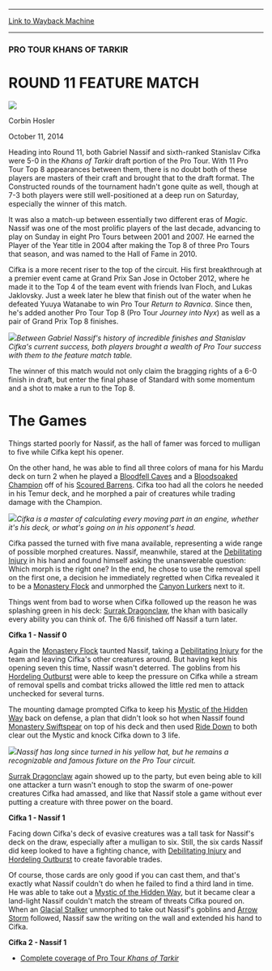 
---
[Link to Wayback Machine](https://web.archive.org/web/20141014103040/http://magic.wizards.com/en/events/coverage/ptktk/round-11-feature-match-2014-10-11)

[_metadata_:description]:- "Heading into Round 11, both Gabriel Nassif and sixth-ranked Stanislav Cifka were 5-0 in the Khans of Tarkir draft portion of the Pro Tour. With 11 Pro Tour Top 8 appearances between them, there is no doubt both of these players are masters of their craft and brought that to the draft format. The Constructed rounds of the tournament hadn't gone quite as well, though at 7-3 both players were still well-positioned at a deep run on Saturday, especially the winner of this match."
[_metadata_:generator]:- "Drupal 7 (http://drupal.org)"
[_metadata_:node]:- "286871"
[_metadata_:publish_date]:- "2014-10-11"
[_metadata_:source]:- "div-main"
[_metadata_:title]:- "ROUND 11 FEATURE MATCH"
[_metadata_:wayback_capture_timestamp]:- "2014-10-14 10:30:40"
[_metadata_:wayback_raw_url]:- "https://web.archive.org/web/20141014103040id_/http://magic.wizards.com/en/events/coverage/ptktk/round-11-feature-match-2014-10-11"
[_metadata_:wayback_url]:- "http://magic.wizards.com/en/events/coverage/ptktk/round-11-feature-match-2014-10-11"
---





### PRO TOUR KHANS OF TARKIR


ROUND 11 FEATURE MATCH
======================



![](https://media.magic.wizards.com/styles/auth_small/public/images/person/hosler.jpg)

Corbin Hosler




October 11, 2014
 










Heading into Round 11, both Gabriel Nassif and sixth-ranked Stanislav Cifka were 5-0 in the *Khans of Tarkir* draft portion of the Pro Tour. With 11 Pro Tour Top 8 appearances between them, there is no doubt both of these players are masters of their craft and brought that to the draft format. The Constructed rounds of the tournament hadn't gone quite as well, though at 7-3 both players were still well-positioned at a deep run on Saturday, especially the winner of this match.


It was also a match-up between essentially two different eras of *Magic*. Nassif was one of the most prolific players of the last decade, advancing to play on Sunday in eight Pro Tours between 2001 and 2007. He earned the Player of the Year title in 2004 after making the Top 8 of three Pro Tours that season, and was named to the Hall of Fame in 2010.


Cifka is a more recent riser to the top of the circuit. His first breakthrough at a premier event came at Grand Prix San Jose in October 2012, where he made it to the Top 4 of the team event with friends Ivan Floch, and Lukas Jaklovsky. Just a week later he blew that finish out of the water when he defeated Yuuya Watanabe to win Pro Tour *Return to Ravnica*. Since then, he's added another Pro Tour Top 8 (Pro Tour *Journey into Nyx*) as well as a pair of Grand Prix Top 8 finishes.


![](https://media.wizards.com/2014/events/ptktk/r11_cifka_nassif.jpg)*Between Gabriel Nassif's history of incredible finishes and Stanislav Cifka's current success, both players brought a wealth of Pro Tour success with them to the feature match table.*




The winner of this match would not only claim the bragging rights of a 6-0 finish in draft, but enter the final phase of Standard with some momentum and a shot to make a run to the Top 8.



The Games
=========


Things started poorly for Nassif, as the hall of famer was forced to mulligan to five while Cifka kept his opener.


On the other hand, he was able to find all three colors of mana for his Mardu deck on turn 2 when he played a [Bloodfell Caves](http://gatherer.wizards.com/Pages/Card/Details.aspx?name=Bloodfell+Caves) and a [Bloodsoaked Champion](http://gatherer.wizards.com/Pages/Card/Details.aspx?name=Bloodsoaked+Champion) off of his [Scoured Barrens](http://gatherer.wizards.com/Pages/Card/Details.aspx?name=Scoured+Barrens). Cifka too had all the colors he needed in his Temur deck, and he morphed a pair of creatures while trading damage with the Champion.


![](https://media.wizards.com/2014/events/ptktk/r11_cifka.jpg)*Cifka is a master of calculating every moving part in an engine, whether it's his deck, or what's going on in his opponent's head.*




Cifka passed the turned with five mana available, representing a wide range of possible morphed creatures. Nassif, meanwhile, stared at the [Debilitating Injury](http://gatherer.wizards.com/Pages/Card/Details.aspx?name=Debilitating+Injury) in his hand and found himself asking the unanswerable question: Which morph is the right one? In the end, he chose to use the removal spell on the first one, a decision he immediately regretted when Cifka revealed it to be a [Monastery Flock](http://gatherer.wizards.com/Pages/Card/Details.aspx?name=Monastery+Flock) and unmorphed the [Canyon Lurkers](http://gatherer.wizards.com/Pages/Card/Details.aspx?name=Canyon+Lurkers) next to it.



Things went from bad to worse when Cifka followed up the reason he was splashing green in his deck: [Surrak Dragonclaw](http://gatherer.wizards.com/Pages/Card/Details.aspx?name=Surrak+Dragonclaw), the khan with basically every ability you can think of. The 6/6 finished off Nassif a turn later.


**Cifka 1 - Nassif 0**


Again the [Monastery Flock](http://gatherer.wizards.com/Pages/Card/Details.aspx?name=Monastery+Flock) taunted Nassif, taking a [Debilitating Injury](http://gatherer.wizards.com/Pages/Card/Details.aspx?name=Debilitating+Injury) for the team and leaving Cifka's other creatures around. But having kept his opening seven this time, Nassif wasn't deterred. The goblins from his [Hordeling Outburst](http://gatherer.wizards.com/Pages/Card/Details.aspx?name=Hordeling+Outburst) were able to keep the pressure on Cifka while a stream of removal spells and combat tricks allowed the little red men to attack unchecked for several turns.


The mounting damage prompted Cifka to keep his [Mystic of the Hidden Way](http://gatherer.wizards.com/Pages/Card/Details.aspx?name=Mystic+of+the+Hidden+Way) back on defense, a plan that didn't look so hot when Nassif found [Monastery Swiftspear](http://gatherer.wizards.com/Pages/Card/Details.aspx?name=Monastery+Swiftspear) on top of his deck and then used [Ride Down](http://gatherer.wizards.com/Pages/Card/Details.aspx?name=Ride+Down) to both clear out the Mystic and knock Cifka down to 3 life.


![](https://media.wizards.com/2014/events/ptktk/r11_nassif.jpg)*Nassif has long since turned in his yellow hat, but he remains a recognizable and famous fixture on the Pro Tour circuit.*




[Surrak Dragonclaw](http://gatherer.wizards.com/Pages/Card/Details.aspx?name=Surrak+Dragonclaw) again showed up to the party, but even being able to kill one attacker a turn wasn't enough to stop the swarm of one-power creatures Cifka had amassed, and like that Nassif stole a game without ever putting a creature with three power on the board.



**Cifka 1 - Nassif 1**


Facing down Cifka's deck of evasive creatures was a tall task for Nassif's deck on the draw, especially after a mulligan to six. Still, the six cards Nassif did keep looked to have a fighting chance, with [Debilitating Injury](http://gatherer.wizards.com/Pages/Card/Details.aspx?name=Debilitating+Injury) and [Hordeling Outburst](http://gatherer.wizards.com/Pages/Card/Details.aspx?name=Hordeling+Outburst) to create favorable trades.


Of course, those cards are only good if you can cast them, and that's exactly what Nassif couldn't do when he failed to find a third land in time. He was able to take out a [Mystic of the Hidden Way](http://gatherer.wizards.com/Pages/Card/Details.aspx?name=Mystic+of+the+Hidden+Way), but it became clear a land-light Nassif couldn't match the stream of threats Cifka poured on. When an [Glacial Stalker](http://gatherer.wizards.com/Pages/Card/Details.aspx?name=Glacial+Stalker) unmorphed to take out Nassif's goblins and [Arrow Storm](http://gatherer.wizards.com/Pages/Card/Details.aspx?name=Arrow+Storm) followed, Nassif saw the writing on the wall and extended his hand to Cifka.


**Cifka 2 - Nassif 1**



* [Complete coverage of Pro Tour *Khans of Tarkir*](http://magic.wizards.com/en/events/coverage/ptktk)






 
 




  







